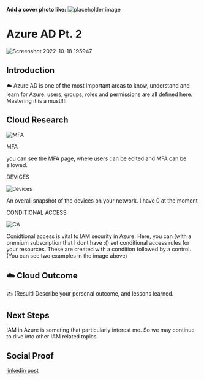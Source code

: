 **Add a cover photo like:**
![placeholder image](https://via.placeholder.com/1200x600)

# Azure AD Pt. 2
![Screenshot 2022-10-18 195947](https://user-images.githubusercontent.com/102994059/196566800-a53e44e0-b2e8-4c40-afa6-09c767068302.jpg)

## Introduction

☁️ Azure AD is one of the most important areas to know, understand and learn for Azure. users, groups, roles and permissions are all defined here. Mastering it is a must!!!!


## Cloud Research


![MFA](https://user-images.githubusercontent.com/102994059/196568458-a9733166-fc18-423c-b986-53bf61f01d26.jpg)

MFA

  you can see the MFA page, where users can be edited and MFA can be allowed. 

DEVICES

![devices](https://user-images.githubusercontent.com/102994059/196568722-15dde769-c196-4aae-8dca-dfe7d9e84346.jpg)

An overall snapshot of the devices on your network. I have 0 at the moment 


CONDITIONAL ACCESS

![CA](https://user-images.githubusercontent.com/102994059/196568733-7c2d3442-f450-4669-9a06-fb36284afab0.jpg)

Conidtional access is vital to IAM security in Azure. Here, you can (with a premium subscription that I dont have :() set conditional access rules for your resources. These are created with a condition followed by a control. (You can see two examples in the image above)


## ☁️ Cloud Outcome

✍️ (Result) Describe your personal outcome, and lessons learned.

## Next Steps

IAM in Azure is someting that particularly interest me. So we may continue to dive into other IAM related topics

## Social Proof



[linkedin post](https://www.linkedin.com/posts/andrew-leddy_100daysofcloud-activity-6988291368255168512-kpi7?utm_source=share&utm_medium=member_desktop)
